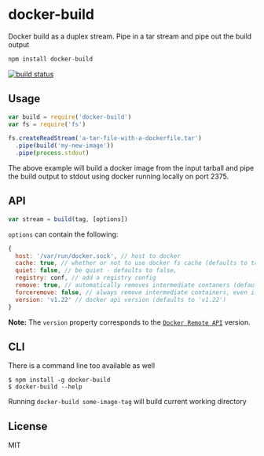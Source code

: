 # docker-build

Docker build as a duplex stream. Pipe in a tar stream and pipe out the build output

``` js
npm install docker-build
```

[![build status](http://img.shields.io/travis/mafintosh/docker-build.svg?style=flat)](http://travis-ci.org/mafintosh/docker-build)

## Usage

``` js
var build = require('docker-build')
var fs = require('fs')

fs.createReadStream('a-tar-file-with-a-dockerfile.tar')
  .pipe(build('my-new-image'))
  .pipe(process.stdout)
```

The above example will build a docker image from the input tarball
and pipe the build output to stdout using docker running locally on port 2375.

## API

``` js
var stream = build(tag, [options])
```

`options` can contain the following:

``` js
{
  host: '/var/run/docker.sock', // host to docker
  cache: true, // whether or not to use docker fs cache (defaults to true)
  quiet: false, // be quiet - defaults to false,
  registry: conf, // add a registry config
  remove: true, // automatically removes intermediate contaners (defaults to true)
  forceremove: false, // always remove intermediate containers, even if the build fails (defaults to false)
  version: 'v1.22' // docker api version (defaults to 'v1.22')
}
```

**Note:** The `version` property corresponds to the [`Docker Remote API`](https://docs.docker.com/engine/reference/api/docker_remote_api/) version.

## CLI

There is a command line too available as well

```
$ npm install -g docker-build
$ docker-build --help
```

Running `docker-build some-image-tag` will build current working directory

## License

MIT
